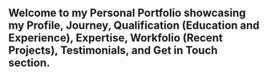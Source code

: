 ## Welcome to my Personal Portfolio showcasing my Profile, Journey, Qualification (Education and Experience), Expertise, Workfolio (Recent Projects), Testimonials, and Get in Touch section.
